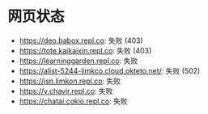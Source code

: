 # 网页状态
- https://deo.babox.repl.co: 失败 (403)
- https://tote.kaikaixin.repl.co: 失败 (403)
- https://learninggarden.repl.co: 失败
- https://alist-5244-limkco.cloud.okteto.net/: 失败 (502)
- https://jsn.limkon.repl.co: 失败
- https://v.chavir.repl.co: 失败
- https://chatai.cokio.repl.co: 失败
